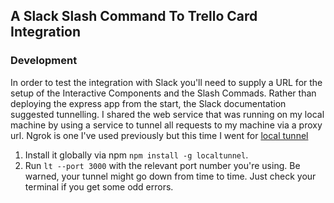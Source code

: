 ## A Slack Slash Command To Trello Card Integration 

### Development 
In order to test the integration with Slack you'll need to supply a URL for the setup of the Interactive Components and the Slash Commads. Rather than deploying the express app from the start, the Slack documentation suggested tunnelling. I shared the web service that was running on my local machine by using a service to tunnel all requests to my machine via a proxy url. Ngrok is one I've used previously but this time I went for [local tunnel](https://localtunnel.github.io/www/)
1. Install it globally via npm `npm install -g localtunnel`.
2. Run `lt --port 3000` with the relevant port number you're using. 
Be warned, your tunnel might go down from time to time. Just check your terminal if you get some odd errors.
